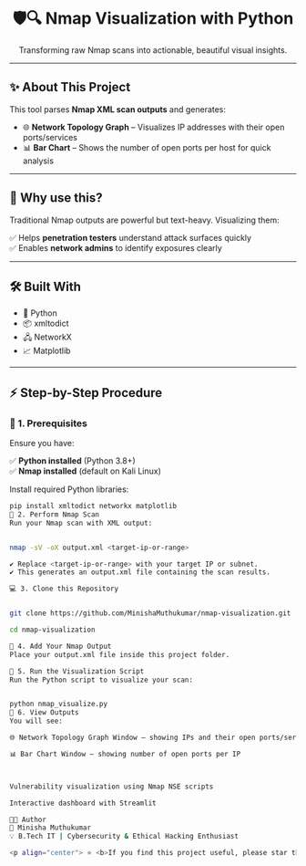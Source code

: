 <h1 align="center">🛡️🔍 Nmap Visualization with Python</h1>

<p align="center">
Transforming raw Nmap scans into actionable, beautiful visual insights.
</p>

<p align="center">
  <a href="https://github.com/MinishaMuthukumar/nmap-visualization">
  </a>
</p>

---

## ✨ **About This Project**

This tool parses **Nmap XML scan outputs** and generates:

- 🌐 **Network Topology Graph** – Visualizes IP addresses with their open ports/services  
- 📊 **Bar Chart** – Shows the number of open ports per host for quick analysis

---

## 🚀 **Why use this?**

Traditional Nmap outputs are powerful but text-heavy. Visualizing them:

✅ Helps **penetration testers** understand attack surfaces quickly  
✅ Enables **network admins** to identify exposures clearly

---

## 🛠 **Built With**

- 🐍 Python
- 📦 xmltodict
- 🖧 NetworkX
- 📈 Matplotlib

---

## ⚡ **Step-by-Step Procedure**

### **🔧 1. Prerequisites**

Ensure you have:

✅ **Python installed** (Python 3.8+)  
✅ **Nmap installed** (default on Kali Linux)

Install required Python libraries:

```bash
pip install xmltodict networkx matplotlib
🔎 2. Perform Nmap Scan
Run your Nmap scan with XML output:


nmap -sV -oX output.xml <target-ip-or-range>

✔️ Replace <target-ip-or-range> with your target IP or subnet.
✔️ This generates an output.xml file containing the scan results.

💻 3. Clone this Repository


git clone https://github.com/MinishaMuthukumar/nmap-visualization.git

cd nmap-visualization

📂 4. Add Your Nmap Output
Place your output.xml file inside this project folder.

🚀 5. Run the Visualization Script
Run the Python script to visualize your scan:


python nmap_visualize.py
👀 6. View Outputs
You will see:

🌐 Network Topology Graph Window – showing IPs and their open ports/services

📊 Bar Chart Window – showing number of open ports per IP



Vulnerability visualization using Nmap NSE scripts

Interactive dashboard with Streamlit

👩‍💻 Author
👤 Minisha Muthukumar
💡 B.Tech IT | Cybersecurity & Ethical Hacking Enthusiast

<p align="center"> ⭐️ <b>If you find this project useful, please star this repo!</b> </p> ```
